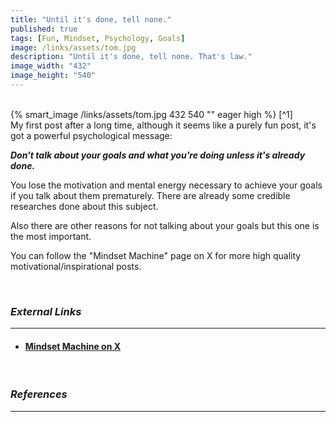 ```yaml
---
title: "Until it's done, tell none."
published: true
tags: [Fun, Mindset, Psychology, Goals]
image: /links/assets/tom.jpg
description: "Until it's done, tell none. That's law."
image_width: "432"
image_height: "540"
---
```

<br>
{% smart_image /links/assets/tom.jpg 432 540 "" eager high %}
[^1]
<br>
My first post after a long time, although it seems like a purely fun post, it's got a powerful psychological message: 

***Don't talk about your goals and what you're doing unless it's already done.***

You lose the motivation and mental energy necessary to achieve your goals if you talk about them prematurely. There are already some credible researches done about this subject.

Also there are other reasons for not talking about your goals but this one is the most important.

You can follow the "Mindset Machine" page on X for more high quality motivational/inspirational posts.

<br>

### _External Links_
* * *
* #### [Mindset Machine on X](https://x.com/Mindset_Machine/)

<br>

### _References_
* * *
[^1]: [X post](https://x.com/Mindset_Machine/status/1967475413099421883)

